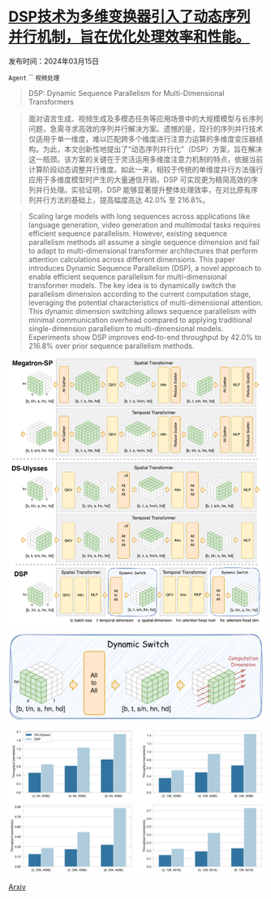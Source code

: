 # [DSP技术为多维变换器引入了动态序列并行机制，旨在优化处理效率和性能。](https://arxiv.org/abs/2403.10266)

发布时间：2024年03月15日

`Agent` `` `视频处理`

> DSP: Dynamic Sequence Parallelism for Multi-Dimensional Transformers

> 面对语言生成、视频生成及多模态任务等应用场景中的大规模模型与长序列问题，急需寻求高效的序列并行解决方案。遗憾的是，现行的序列并行技术仅适用于单一维度，难以匹配跨多个维度进行注意力运算的多维度变压器结构。为此，本文创新性地提出了“动态序列并行化”（DSP）方案，旨在解决这一瓶颈。该方案的关键在于灵活运用多维度注意力机制的特点，依据当前计算阶段动态调整并行维度。如此一来，相较于传统的单维度并行方法强行应用于多维度模型时产生的大量通信开销，DSP 可实现更为精简高效的序列并行处理。实验证明，DSP 能够显著提升整体处理效率，在对比原有序列并行方法的基础上，提高幅度高达 42.0% 至 216.8%。

> Scaling large models with long sequences across applications like language generation, video generation and multimodal tasks requires efficient sequence parallelism. However, existing sequence parallelism methods all assume a single sequence dimension and fail to adapt to multi-dimensional transformer architectures that perform attention calculations across different dimensions. This paper introduces Dynamic Sequence Parallelism (DSP), a novel approach to enable efficient sequence parallelism for multi-dimensional transformer models. The key idea is to dynamically switch the parallelism dimension according to the current computation stage, leveraging the potential characteristics of multi-dimensional attention. This dynamic dimension switching allows sequence parallelism with minimal communication overhead compared to applying traditional single-dimension parallelism to multi-dimensional models. Experiments show DSP improves end-to-end throughput by 42.0% to 216.8% over prior sequence parallelism methods.

![DSP技术为多维变换器引入了动态序列并行机制，旨在优化处理效率和性能。](../../../paper_images/2403.10266/x1.png)

![DSP技术为多维变换器引入了动态序列并行机制，旨在优化处理效率和性能。](../../../paper_images/2403.10266/x2.png)

![DSP技术为多维变换器引入了动态序列并行机制，旨在优化处理效率和性能。](../../../paper_images/2403.10266/x3.png)

[Arxiv](https://arxiv.org/abs/2403.10266)
